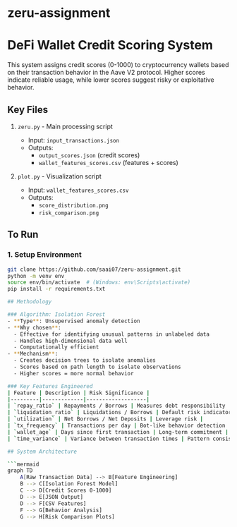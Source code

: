 # zeru-assignment

# DeFi Wallet Credit Scoring System

This system assigns credit scores (0-1000) to cryptocurrency wallets based on their transaction behavior in the Aave V2 protocol. Higher scores indicate reliable usage, while lower scores suggest risky or exploitative behavior.

## Key Files

1. `zeru.py` - Main processing script
   - Input: `input_transactions.json`
   - Outputs: 
     - `output_scores.json` (credit scores)
     - `wallet_features_scores.csv` (features + scores)

2. `plot.py` - Visualization script
   - Input: `wallet_features_scores.csv`
   - Outputs:
     - `score_distribution.png`
     - `risk_comparison.png`
    
## To Run

### 1. Setup Environment

```bash
git clone https://github.com/saai07/zeru-assignment.git
python -m venv env
source env/bin/activate  # (Windows: env\Scripts\activate)
pip install -r requirements.txt

## Methodology

### Algorithm: Isolation Forest
- **Type**: Unsupervised anomaly detection
- **Why chosen**: 
  - Effective for identifying unusual patterns in unlabeled data
  - Handles high-dimensional data well
  - Computationally efficient
- **Mechanism**: 
  - Creates decision trees to isolate anomalies
  - Scores based on path length to isolate observations
  - Higher scores = more normal behavior

### Key Features Engineered
| Feature | Description | Risk Significance |
|---------|-------------|-------------------|
| `repay_ratio` | Repayments / Borrows | Measures debt responsibility |
| `liquidation_ratio` | Liquidations / Borrows | Default risk indicator |
| `utilization` | Net Borrows / Net Deposits | Leverage risk |
| `tx_frequency` | Transactions per day | Bot-like behavior detection |
| `wallet_age` | Days since first transaction | Long-term commitment |
| `time_variance` | Variance between transaction times | Pattern consistency |

## System Architecture

```mermaid
graph TD
    A[Raw Transaction Data] --> B[Feature Engineering]
    B --> C[Isolation Forest Model]
    C --> D[Credit Scores 0-1000]
    D --> E[JSON Output]
    D --> F[CSV Features]
    F --> G[Behavior Analysis]
    G --> H[Risk Comparison Plots]
    

